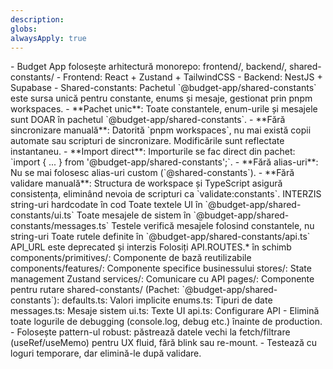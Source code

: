 ```yaml
---
description: 
globs: 
alwaysApply: true
---
```

<structure>
- Budget App folosește arhitectură monorepo: frontend/, backend/, shared-constants/
- Frontend: React + Zustand + TailwindCSS
- Backend: NestJS + Supabase
- Shared-constants: Pachetul `@budget-app/shared-constants` este sursa unică pentru constante, enums și mesaje, gestionat prin pnpm workspaces.
</structure>
<source_of_truth>
- **Pachet unic**: Toate constantele, enum-urile și mesajele sunt DOAR în pachetul `@budget-app/shared-constants`.
- **Fără sincronizare manuală**: Datorită `pnpm workspaces`, nu mai există copii automate sau scripturi de sincronizare. Modificările sunt reflectate instantaneu.
- **Import direct**: Importurile se fac direct din pachet: `import { ... } from '@budget-app/shared-constants';`.
- **Fără alias-uri**: Nu se mai folosesc alias-uri custom (`@shared-constants`).
- **Fără validare manuală**: Structura de workspace și TypeScript asigură consistența, eliminând nevoia de scripturi ca `validate:constants`.
</source_of_truth>
<text_and_messages>
INTERZIS string-uri hardcodate în cod
Toate textele UI în `@budget-app/shared-constants/ui.ts`
Toate mesajele de sistem în `@budget-app/shared-constants/messages.ts`
Testele verifică mesajele folosind constantele, nu string-uri
</text_and_messages>
<api_routes>
Toate rutele definite în `@budget-app/shared-constants/api.ts`
API_URL este deprecated și interzis
Folosiți API.ROUTES.* în schimb
</api_routes>
<directory_structure>
components/primitives/: Componente de bază reutilizabile
components/features/: Componente specifice businessului
stores/: State management Zustand
services/: Comunicare cu API
pages/: Componente pentru rutare
shared-constants/ (Pachet: `@budget-app/shared-constants`):
defaults.ts: Valori implicite
enums.ts: Tipuri de date
messages.ts: Mesaje sistem
ui.ts: Texte UI
api.ts: Configurare API
</directory_structure>
<logging_and_ux>
- Elimină toate logurile de debugging (console.log, debug etc.) înainte de production.
- Folosește pattern-ul robust: păstrează datele vechi la fetch/filtrare (useRef/useMemo) pentru UX fluid, fără blink sau re-mount.
- Testează cu loguri temporare, dar elimină-le după validare.
</logging_and_ux>